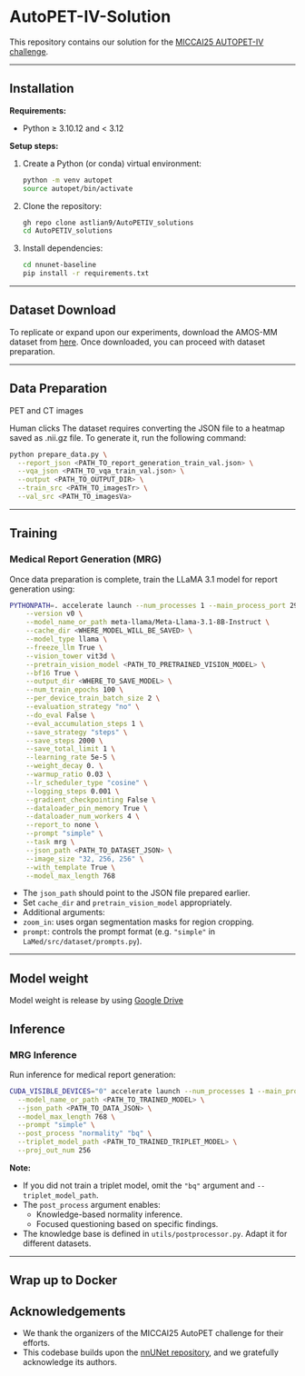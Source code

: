 # AutoPET-IV-Solution

This repository contains our solution for the [MICCAI25 AUTOPET-IV challenge](https://autopet-iv.grand-challenge.org).

---

## Installation

**Requirements:**  
- Python ≥ 3.10.12 and < 3.12

**Setup steps:**

1. Create a Python (or conda) virtual environment:

    ```bash
    python -m venv autopet
    source autopet/bin/activate
    ```

2. Clone the repository:

    ```bash
    gh repo clone astlian9/AutoPETIV_solutions
    cd AutoPETIV_solutions
    ```

3. Install dependencies:

    ```bash
   cd nnunet-baseline
    pip install -r requirements.txt
    ```

---

## Dataset Download

To replicate or expand upon our experiments, download the AMOS-MM dataset from [here](https://era-ai-biomed.github.io/amos/dataset.html#download). Once downloaded, you can proceed with dataset preparation.

---

## Data Preparation

PET and CT images

Human clicks
The dataset requires converting the JSON file to a heatmap saved as .nii.gz file. To generate it, run the following command:

```bash
python prepare_data.py \
  --report_json <PATH_TO_report_generation_train_val.json> \
  --vqa_json <PATH_TO_vqa_train_val.json> \
  --output <PATH_TO_OUTPUT_DIR> \
  --train_src <PATH_TO_imagesTr> \
  --val_src <PATH_TO_imagesVa>
```

---

## Training

### Medical Report Generation (MRG)

Once data preparation is complete, train the LLaMA 3.1 model for report generation using:

```bash
PYTHONPATH=. accelerate launch --num_processes 1 --main_process_port 29500 LaMed/src/train/amos_train.py \
    --version v0 \
    --model_name_or_path meta-llama/Meta-Llama-3.1-8B-Instruct \
    --cache_dir <WHERE_MODEL_WILL_BE_SAVED> \
    --model_type llama \
    --freeze_llm True \
    --vision_tower vit3d \
    --pretrain_vision_model <PATH_TO_PRETRAINED_VISION_MODEL> \
    --bf16 True \
    --output_dir <WHERE_TO_SAVE_MODEL> \
    --num_train_epochs 100 \
    --per_device_train_batch_size 2 \
    --evaluation_strategy "no" \
    --do_eval False \
    --eval_accumulation_steps 1 \
    --save_strategy "steps" \
    --save_steps 2000 \
    --save_total_limit 1 \
    --learning_rate 5e-5 \
    --weight_decay 0. \
    --warmup_ratio 0.03 \
    --lr_scheduler_type "cosine" \
    --logging_steps 0.001 \
    --gradient_checkpointing False \
    --dataloader_pin_memory True \
    --dataloader_num_workers 4 \
    --report_to none \
    --prompt "simple" \
    --task mrg \
    --json_path <PATH_TO_DATASET_JSON> \
    --image_size "32, 256, 256" \
    --with_template True \
    --model_max_length 768
```

- The `json_path` should point to the JSON file prepared earlier.
- Set `cache_dir` and `pretrain_vision_model` appropriately.
-  Additional arguments:
  - `zoom_in`: uses organ segmentation masks for region cropping.
  - `prompt`: controls the prompt format (e.g. `"simple"` in `LaMed/src/dataset/prompts.py`).

---
## Model weight
Model weight is release by using [Google Drive](https://drive.google.com/drive/folders/1kqSx4cYmDMgVUs2DQMDiQcw9j8rTXSxJ?usp=share_link)
## Inference

### MRG Inference

Run inference for medical report generation:

```bash
CUDA_VISIBLE_DEVICES="0" accelerate launch --num_processes 1 --main_process_port 29500 infer.py \
  --model_name_or_path <PATH_TO_TRAINED_MODEL> \
  --json_path <PATH_TO_DATA_JSON> \
  --model_max_length 768 \
  --prompt "simple" \
  --post_process "normality" "bq" \
  --triplet_model_path <PATH_TO_TRAINED_TRIPLET_MODEL> \
  --proj_out_num 256
```

**Note:**  
- If you did not train a triplet model, omit the `"bq"` argument and `--triplet_model_path`.
- The `post_process` argument enables:
  - Knowledge-based normality inference.
  - Focused questioning based on specific findings.
- The knowledge base is defined in `utils/postprocessor.py`. Adapt it for different datasets.

---

## Wrap up to Docker



## Acknowledgements

- We thank the organizers of the MICCAI25 AutoPET challenge for their efforts.
- This codebase builds upon the [nnUNet repository](https://github.com/MIC-DKFZ/nnUNet/tree/master), and we gratefully acknowledge its authors.

